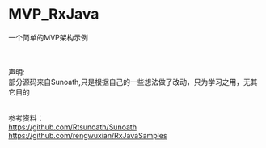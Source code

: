 # MVP_RxJava
一个简单的MVP架构示例

<br/><br/>声明:
<br/>部分源码来自Sunoath,只是根据自己的一些想法做了改动，只为学习之用，无其它目的

<br/>参考资料：
<br/>https://github.com/Rtsunoath/Sunoath
<br/>https://github.com/rengwuxian/RxJavaSamples
